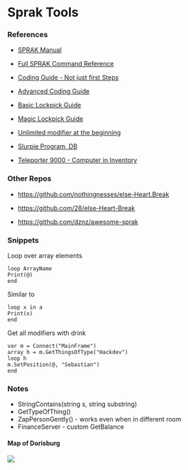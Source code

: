 # Sprak Tools



### References

- [SPRAK Manual](https://steamcommunity.com/sharedfiles/filedetails/?id=546973541)

- [Full SPRAK Command Reference](https://steamcommunity.com/sharedfiles/filedetails/?id=612257262%20)

- [Coding Guide - Not just first Steps](https://steamcommunity.com/sharedfiles/filedetails/?id=528554774)

- [Advanced Coding Guide](https://steamcommunity.com/sharedfiles/filedetails/?id=1114716699)

- [Basic Lockpick Guide](https://steamcommunity.com/sharedfiles/filedetails/?id=526540395)

- [Magic Lockpick Guide](https://steamcommunity.com/sharedfiles/filedetails/?id=3062026819)

- [Unlimited modifier at the beginning](https://steamcommunity.com/sharedfiles/filedetails/?id=528436484)

- [Slurpie Program, DB](https://steamcommunity.com/app/400110/discussions/0/487870763300928645/)

- [Teleporter 9000 - Computer in Inventory](https://steamcommunity.com/app/400110/discussions/0/1696048245844467007/)

  

### Other Repos

- https://github.com/nothingnesses/else-Heart.Break

- https://github.com/28/else-Heart-Break

- https://github.com/dznz/awesome-sprak

  

### Snippets

Loop over array elements

```
loop ArrayName
Print(@)
end
```

Similar to

```
loop x in a
Print(x)
end
```

Get all modifiers with drink

```
var m = Connect("MainFrame")
array h = m.GetThingsOfType("Hackdev")
loop h
m.SetPosition(@, "Sebastian")
end
```



### Notes

- StringContains(string s, string substring)
- GetTypeOfThing()
- ZapPersonGently() - works even when in different room
- FinanceServer - custom GetBalance





#### Map of Dorisburg

![](https://steamuserimages-a.akamaihd.net/ugc/199677810875802598/B82F4E38CD45916C18449ABED4A0334A9FEE1D48/)